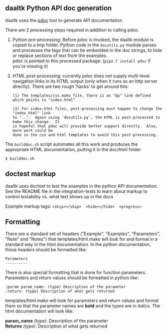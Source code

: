 daaltk Python API doc generation
---------------------------------

daaltk uses the [pdoc](https://github.com/BurntSushi/pdoc) tool to generate API documentation.


There are 2 processing steps required in addition to calling pdoc.

1. Python pre-processing: Before pdoc is invoked, the daaltk module is copied to a tmp
   folder.  Python code in the `docutils.py` module parses and processes the tags that can
   be embedded in the doc strings, to hide or replace sections of text from the examples.  
   pdoc is pointed to this processed package.  (`pip2.7 install pdoc` if you're missing it)
   
2. HTML post-processing: currently pdoc does not supply multi-level navigation links in
   its HTML output (only when it runs as an http server directly).  There are two rough 'hacks'
   to get around this:
   
       (1) The templates/css.mako file, there is an "Up" link defined which points to "index.html"
   
       (2) For index.html files, post-processing must happen to change the "index.html" link
       to "..".  Again using `docutils.py`, the HTML is post-processed to make this change.  It
       is hopeful that pdoc will provide better support directly.  Also, more work could be
       done in the css and html templates to avoid this post-processing.
       
       
       
The `builddoc.sh` script automates all this work and produces the appropriate HTML documentation,
putting it in the doc/html folder

    $ builddoc.sh


doctest markup
--------------

daaltk uses doctest to test the examples in the python API documentation.  See the README file
in the integration-tests to learn about markup to control testability vs. what text shows up in the docs

Example markup tags:  `<skip></skip>  <hide></hide>  <progress>`


Formatting
----------

There are a standard set of headers ("Example", "Examples", "Parameters", "Note" and "Notes") that templates/html.mako
will look for and format in a standard way in the html documentation.  In the python documentation, these headers
should be formatted like:

    Parameters
    ----------

There is also special formatting that is done for function parameters.  Parameters and return values should be
formatted in python like:

    :param param_name: (type) Description of the parameter
    :return: (type) Description of what gets returned

templates/html.mako will look for parameters and return values and format them so that the parameter names are
**bold** and the types are in *italics*.  The html documentation will look like:

**param_name** *(type)*: Description of the parameter<br>
**Returns** *(type)*: Description of what gets returned
